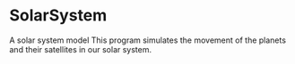# SolarSystem
A solar system model
This program simulates the movement of the planets and their satellites in our solar system.
